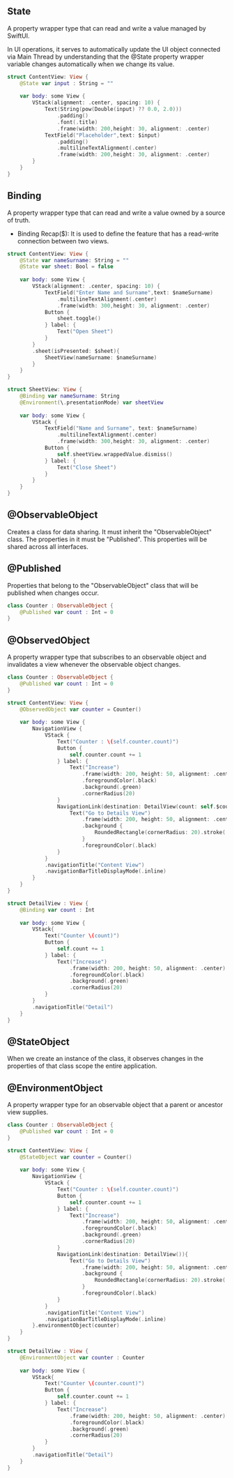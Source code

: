 
## State
A property wrapper type that can read and write a value managed by SwiftUI.

In UI operations, it serves to automatically update the UI object connected via Main Thread by understanding that the @State property wrapper variable changes automatically when we change its value.

```swift
struct ContentView: View {
    @State var input : String = ""
    
    var body: some View {
        VStack(alignment: .center, spacing: 10) {
            Text(String(pow(Double(input) ?? 0.0, 2.0)))
                .padding()
                .font(.title)
                .frame(width: 200,height: 30, alignment: .center)
            TextField("Placeholder",text: $input)
                .padding()
                .multilineTextAlignment(.center)
                .frame(width: 200,height: 30, alignment: .center)
        }
    }
}
```

## Binding
A property wrapper type that can read and write a value owned by a source of truth.
- Binding Recap($): It is used to define the feature that has a read-write connection between two views.

```swift
struct ContentView: View {
    @State var nameSurname: String = ""
    @State var sheet: Bool = false
    
    var body: some View {
        VStack(alignment: .center, spacing: 10) {
            TextField("Enter Name and Surname",text: $nameSurname)
                .multilineTextAlignment(.center)
                .frame(width: 300,height: 30, alignment: .center)
            Button {
                sheet.toggle()
            } label: {
                Text("Open Sheet")
            }
        }
        .sheet(isPresented: $sheet){
            SheetView(nameSurname: $nameSurname)
        }
    }
}

struct SheetView: View {
    @Binding var nameSurname: String
    @Environment(\.presentationMode) var sheetView
    
    var body: some View {
        VStack {
            TextField("Name and Surname", text: $nameSurname)
                .multilineTextAlignment(.center)
                .frame(width: 300,height: 30, alignment: .center)
            Button {
                self.sheetView.wrappedValue.dismiss()
            } label: {
                Text("Close Sheet")
            }
        }
    }
}
```
 
## @ObservableObject
Creates a class for data sharing. It must inherit the "ObservableObject" class. The properties in it must be "Published". This properties will be shared across all interfaces.
 
## @Published 
Properties that belong to the "ObservableObject" class that will be published when changes occur.

```swift
class Counter : ObservableObject {
    @Published var count : Int = 0
}
```

## @ObservedObject
A property wrapper type that subscribes to an observable object and invalidates a view whenever the observable object changes.

```swift
class Counter : ObservableObject {
    @Published var count : Int = 0
}

struct ContentView: View {
    @ObservedObject var counter = Counter()
            
    var body: some View {
        NavigationView {
            VStack {
                Text("Counter : \(self.counter.count)")
                Button {
                    self.counter.count += 1
                } label: {
                    Text("Increase")
                        .frame(width: 200, height: 50, alignment: .center)
                        .foregroundColor(.black)
                        .background(.green)
                        .cornerRadius(20)
                }
                NavigationLink(destination: DetailView(count: self.$counter.count)){
                    Text("Go to Details View")
                        .frame(width: 200, height: 50, alignment: .center)
                        .background {
                            RoundedRectangle(cornerRadius: 20).stroke(.black)
                        }
                        .foregroundColor(.black)
                }
            }
            .navigationTitle("Content View")
            .navigationBarTitleDisplayMode(.inline)
        }
    }
}

struct DetailView : View { 
    @Binding var count : Int
    
    var body: some View {
        VStack{
            Text("Counter \(count)")
            Button {
                self.count += 1
            } label: {
                Text("Increase")
                    .frame(width: 200, height: 50, alignment: .center)
                    .foregroundColor(.black)
                    .background(.green)
                    .cornerRadius(20)
            }
        }
        .navigationTitle("Detail")
    }
}
```

## @StateObject
When we create an instance of the class, it observes changes in the properties of that class scope the entire application.

## @EnvironmentObject 
A property wrapper type for an observable object that a parent or ancestor view supplies.

```swift
class Counter : ObservableObject {
    @Published var count : Int = 0
}

struct ContentView: View {
    @StateObject var counter = Counter()
            
    var body: some View {
        NavigationView {
            VStack {
                Text("Counter : \(self.counter.count)")
                Button {
                    self.counter.count += 1
                } label: {
                    Text("Increase")
                        .frame(width: 200, height: 50, alignment: .center)
                        .foregroundColor(.black)
                        .background(.green)
                        .cornerRadius(20)
                }
                NavigationLink(destination: DetailView()){
                    Text("Go to Details View")
                        .frame(width: 200, height: 50, alignment: .center)
                        .background {
                            RoundedRectangle(cornerRadius: 20).stroke(.black)
                        }
                        .foregroundColor(.black)
                }
            }
            .navigationTitle("Content View")
            .navigationBarTitleDisplayMode(.inline)
        }.environmentObject(counter)
    }
}

struct DetailView : View {
    @EnvironmentObject var counter : Counter
    
    var body: some View {
        VStack{
            Text("Counter \(counter.count)")
            Button {
                self.counter.count += 1
            } label: {
                Text("Increase")
                    .frame(width: 200, height: 50, alignment: .center)
                    .foregroundColor(.black)
                    .background(.green)
                    .cornerRadius(20)
            }
        }
        .navigationTitle("Detail")
    }
}
```
